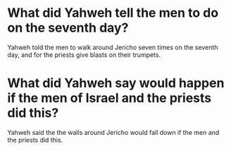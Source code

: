 # What did Yahweh tell the men to do on the seventh day?

Yahweh told the men to walk around Jericho seven times on the seventh day, and for the priests give blasts on their trumpets.

# What did Yahweh say would happen if the men of Israel and the priests did this?

Yahweh said the the walls around Jericho would fall down if the men and the priests did this.
